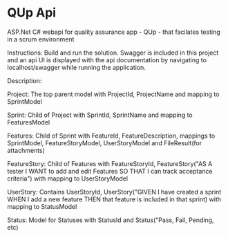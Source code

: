 # QUp Api
ASP.Net C# webapi for quality assurance app - QUp - that facilates testing in a scrum environment

Instructions:
Build and run the solution.
Swagger is included in this project and an api UI is displayed with the api documentation by navigating to localhost/swagger while running the application.

Description:

Project: The top parent model with ProjectId, ProjectName and mapping to SprintModel

Sprint: Child of Project with SprintId, SprintName and mapping to FeaturesModel

Features: Child of Sprint with FeatureId, FeatureDescription, mappings to SprintModel, FeatureStoryModel, UserStoryModel and FileResult(for attachments)

FeatureStory: Child of Features with FeatureStoryId, FeatureStory("AS A tester I WANT to add and edit Features SO THAT I can track acceptance criteria") with mapping to UserStoryModel

UserStory: Contains UserStoryId, UserStory("GIVEN I have created a sprint WHEN I add a new feature THEN that feature is included in that sprint) with mapping to StatusModel

Status: Model for Statuses with StatusId and Status("Pass, Fail, Pending, etc)
